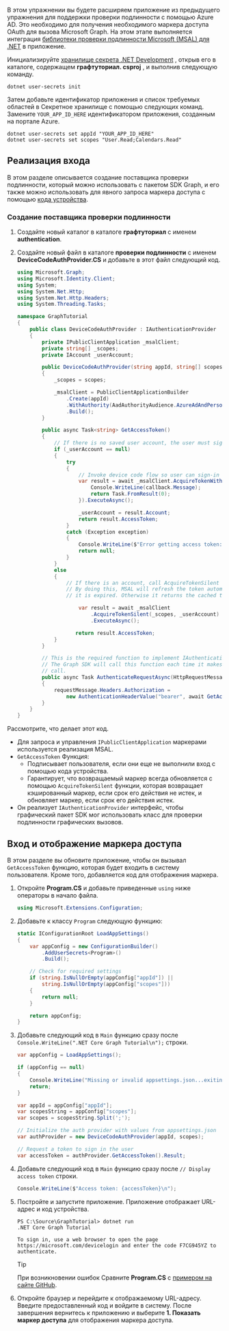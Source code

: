 <!-- markdownlint-disable MD002 MD041 -->

В этом упражнении вы будете расширяем приложение из предыдущего упражнения для поддержки проверки подлинности с помощью Azure AD. Это необходимо для получения необходимого маркера доступа OAuth для вызова Microsoft Graph. На этом этапе выполняется интеграция [библиотеки проверки подлинности Microsoft (MSAL) для .NET](https://github.com/AzureAD/microsoft-authentication-library-for-dotnet) в приложение.

Инициализируйте [хранилище секрета .NET Development](https://docs.microsoft.com/aspnet/core/security/app-secrets) , открыв его в каталоге, содержащем **графтуториал. csproj** , и выполнив следующую команду.

```Shell
dotnet user-secrets init
```

Затем добавьте идентификатор приложения и список требуемых областей в Секретное хранилище с помощью следующих команд. Замените `YOUR_APP_ID_HERE` идентификатором приложения, созданным на портале Azure.

```Shell
dotnet user-secrets set appId "YOUR_APP_ID_HERE"
dotnet user-secrets set scopes "User.Read;Calendars.Read"
```

## <a name="implement-sign-in"></a>Реализация входа

В этом разделе описывается создание поставщика проверки подлинности, который можно использовать с пакетом SDK Graph, и его также можно использовать для явного запроса маркера доступа с помощью [кода устройства](https://docs.microsoft.com/azure/active-directory/develop/v2-oauth2-device-code).

### <a name="create-an-authentication-provider"></a>Создание поставщика проверки подлинности

1. Создайте новый каталог в каталоге **графтуториал** с именем **authentication**.
1. Создайте новый файл в каталоге **проверки подлинности** с именем **DeviceCodeAuthProvider.CS** и добавьте в этот файл следующий код.

    ```csharp
    using Microsoft.Graph;
    using Microsoft.Identity.Client;
    using System;
    using System.Net.Http;
    using System.Net.Http.Headers;
    using System.Threading.Tasks;

    namespace GraphTutorial
    {
        public class DeviceCodeAuthProvider : IAuthenticationProvider
        {
            private IPublicClientApplication _msalClient;
            private string[] _scopes;
            private IAccount _userAccount;

            public DeviceCodeAuthProvider(string appId, string[] scopes)
            {
                _scopes = scopes;

                _msalClient = PublicClientApplicationBuilder
                    .Create(appId)
                    .WithAuthority(AadAuthorityAudience.AzureAdAndPersonalMicrosoftAccount, true)
                    .Build();
            }

            public async Task<string> GetAccessToken()
            {
                // If there is no saved user account, the user must sign-in
                if (_userAccount == null)
                {
                    try
                    {
                        // Invoke device code flow so user can sign-in with a browser
                        var result = await _msalClient.AcquireTokenWithDeviceCode(_scopes, callback => {
                            Console.WriteLine(callback.Message);
                            return Task.FromResult(0);
                        }).ExecuteAsync();

                        _userAccount = result.Account;
                        return result.AccessToken;
                    }
                    catch (Exception exception)
                    {
                        Console.WriteLine($"Error getting access token: {exception.Message}");
                        return null;
                    }
                }
                else
                {
                    // If there is an account, call AcquireTokenSilent
                    // By doing this, MSAL will refresh the token automatically if
                    // it is expired. Otherwise it returns the cached token.

                        var result = await _msalClient
                            .AcquireTokenSilent(_scopes, _userAccount)
                            .ExecuteAsync();

                       return result.AccessToken;
                }
            }

            // This is the required function to implement IAuthenticationProvider
            // The Graph SDK will call this function each time it makes a Graph
            // call.
            public async Task AuthenticateRequestAsync(HttpRequestMessage requestMessage)
            {
                requestMessage.Headers.Authorization =
                    new AuthenticationHeaderValue("bearer", await GetAccessToken());
            }
        }
    }
    ```

Рассмотрите, что делает этот код.

- Для запроса и управления `IPublicClientApplication` маркерами используется реализация MSAL.
- `GetAccessToken` Функция:
  - Подписывает пользователя, если они еще не выполнили вход с помощью кода устройства.
  - Гарантирует, что возвращаемый маркер всегда обновляется с помощью `AcquireTokenSilent` функции, которая возвращает кэшированный маркер, если срок его действия не истек, и обновляет маркер, если срок его действия истек.
- Он реализует `IAuthenticationProvider` интерфейс, чтобы графический пакет SDK мог использовать класс для проверки подлинности графических вызовов.

## <a name="sign-in-and-display-the-access-token"></a>Вход и отображение маркера доступа

В этом разделе вы обновите приложение, чтобы он вызывал `GetAccessToken` функцию, которая будет входить в систему пользователя. Кроме того, добавляется код для отображения маркера.

1. Откройте **Program.CS** и добавьте приведенные `using` ниже операторы в начало файла.

    ```csharp
    using Microsoft.Extensions.Configuration;
    ```

1. Добавьте к классу `Program` следующую функцию:

    ```csharp
    static IConfigurationRoot LoadAppSettings()
    {
        var appConfig = new ConfigurationBuilder()
            .AddUserSecrets<Program>()
            .Build();

        // Check for required settings
        if (string.IsNullOrEmpty(appConfig["appId"]) ||
            string.IsNullOrEmpty(appConfig["scopes"]))
        {
            return null;
        }

        return appConfig;
    }
    ```

1. Добавьте следующий код в `Main` функцию сразу после `Console.WriteLine(".NET Core Graph Tutorial\n");` строки.

    ```csharp
    var appConfig = LoadAppSettings();

    if (appConfig == null)
    {
        Console.WriteLine("Missing or invalid appsettings.json...exiting");
        return;
    }

    var appId = appConfig["appId"];
    var scopesString = appConfig["scopes"];
    var scopes = scopesString.Split(';');

    // Initialize the auth provider with values from appsettings.json
    var authProvider = new DeviceCodeAuthProvider(appId, scopes);

    // Request a token to sign in the user
    var accessToken = authProvider.GetAccessToken().Result;
    ```

1. Добавьте следующий код в `Main` функцию сразу после `// Display access token` строки.

    ```csharp
    Console.WriteLine($"Access token: {accessToken}\n");
    ```

1. Постройте и запустите приложение. Приложение отображает URL-адрес и код устройства.

    ```Shell
    PS C:\Source\GraphTutorial> dotnet run
    .NET Core Graph Tutorial

    To sign in, use a web browser to open the page https://microsoft.com/devicelogin and enter the code F7CG945YZ to authenticate.
    ```

    > [!TIP]
    > При возникновении ошибок Сравните **Program.CS** с [примером на сайте GitHub](https://github.com/microsoftgraph/msgraph-training-dotnet-core/blob/master/demos/01-create-app/GraphTutorial/Program.cs).

1. Откройте браузер и перейдите к отображаемому URL-адресу. Введите предоставленный код и войдите в систему. После завершения вернитесь к приложению и выберите **1. Показать маркер доступа** для отображения маркера доступа.
